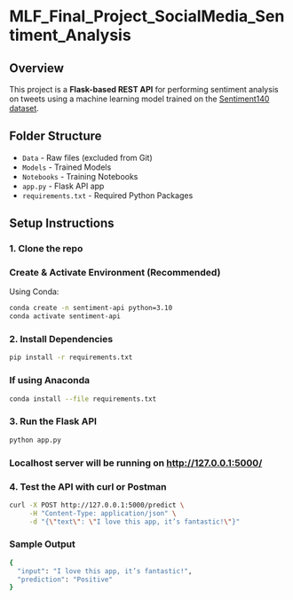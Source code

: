 # MLF_Final_Project_SocialMedia_Sentiment_Analysis

## Overview

This project is a **Flask-based REST API** for performing sentiment analysis on tweets using a machine learning model trained on the [Sentiment140 dataset](https://www.kaggle.com/kazanova/sentiment140).

## Folder Structure
- `Data` - Raw files (excluded from Git)
- `Models` - Trained Models
- `Notebooks` - Training Notebooks
- `app.py` - Flask API app
- `requirements.txt` - Required Python Packages

## Setup Instructions

### 1. Clone the repo

### Create & Activate Environment (Recommended)
Using Conda:
```bash
conda create -n sentiment-api python=3.10
conda activate sentiment-api
```

### 2. Install Dependencies
```bash
pip install -r requirements.txt
```

### If using Anaconda
```bash
conda install --file requirements.txt
```

### 3. Run the Flask API
```bash
python app.py
```

### Localhost server will be running on http://127.0.0.1:5000/

### 4. Test the API with curl or Postman
```bash
curl -X POST http://127.0.0.1:5000/predict \
     -H "Content-Type: application/json" \
     -d "{\"text\": \"I love this app, it’s fantastic!\"}"
```

### Sample Output
```bash
{
  "input": "I love this app, it’s fantastic!",
  "prediction": "Positive"
}
```